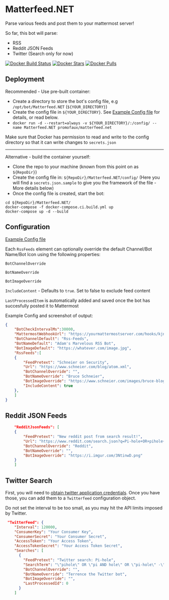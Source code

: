 # Matterfeed.NET
Parse various feeds and post them to your mattermost server!

So far, this bot will parse:
- RSS
- Reddit JSON Feeds
- Twitter (Search only for now)

[![Docker Build Status](https://img.shields.io/docker/build/promofaux/matterfeed.net.svg)](https://hub.docker.com/r/promofaux/matterfeed.net/builds/) [![Docker Stars](https://img.shields.io/docker/stars/promofaux/matterfeed.net.svg)](https://hub.docker.com/r/promofaux/matterfeed.net/) [![Docker Pulls](https://img.shields.io/docker/pulls/promofaux/matterfeed.net.svg)](https://hub.docker.com/r/promofaux/matterfeed.net/) 

## Deployment
Recommended - Use pre-built container:

- Create a directory to store the bot's config file, e.g `/opt/bot/Matterfeed.NET` (`${YOUR_DIRECTORY}`)
- Create the config file in `${YOUR_DIRECTORY}`. See [Example Config file](https://github.com/PromoFaux/Matterfeed.NET/blob/master/config/secrets.json.sample) for details, or read below.
- `docker run -d --restart=always -v ${YOUR_DIRECTORY}/:/config/ --name Matterfeed.NET promofaux/matterfeed.net`


Make sure that Docker has permission to read and write to the config directory so that it can write changes to `secrets.json`

----

Alternative - build the container yourself:
- Clone the repo to your machine (known from this point on as `${RepoDir}`)
- Create the config file in: `${RepoDir}/Matterfeed.NET/config/` (Here you will find a `secrets.json.sample` to give you the framework of the file - More details below)
- Once the config file is created, start the bot:
```
cd ${RepoDir}/Matterfeed.NET/
docker-compose -f docker-compose.ci.build.yml up
docker-compose up -d --build
```

## Configuration

[Example Config file](https://github.com/PromoFaux/Matterfeed.NET/blob/master/Matterfeed.NET/config/secrets.json.sample)

Each `RssFeeds` element can optionally override the default Channel/Bot Name/Bot Icon using the following properties:

`BotChannelOverride`

`BotNameOverride`

`BotImageOverride`

`IncludeContent` - Defaults to `true`. Set to false to exclude feed content

`LastProcessedItem` is automatically added and saved once the bot has succesfully posted it to Mattermost


Example Config and screenshot of output:

```JSON
{
    "BotCheckIntervalMs":30000,
    "MattermostWebhookUrl": "https://yourmattermostserver.com/hooks/kjnk4j3wnfkse",
    "BotChannelDefault": "Rss-Feeds",
    "BotNameDefault": "Adam's Marvelous RSS Bot",
    "BotImageDefault": "https://whatever.com/image.jpg",
    "RssFeeds":[  
    {
        "FeedPretext": "Schneier on Security",
        "Url": "https://www.schneier.com/blog/atom.xml",
        "BotChannelOverride": "",
        "BotNameOverride": "Bruce Schneier",
        "BotImageOverride": "https://www.schneier.com/images/bruce-blog3.jpg",
        "IncludeContent": true
    },
    ]
}
```

## Reddit JSON Feeds


```JSON
    "RedditJsonFeeds": [
    {
        "FeedPretext": "New reddit post from search result!",
        "Url": "https://www.reddit.com/search.json?q=Pi-hole+OR+pihole+NOT+subreddit%3Apihole",
        "BotChannelOverride": "Reddit",
        "BotNameOverride": "",
        "BotImageOverride": "https://i.imgur.com/3NtinwD.png"
    }
    ]
```

## Twitter Search

First, you will need to [obtain twitter application credentials](https://apps.twitter.com/). Once you have those, you can add them to a `Twitterfeed` configuration object.

Do not set the interval to be too small, as you may hit the API limits imposed by Twitter.

```JSON
 "TwitterFeed": {
    "Interval": 120000,
    "ConsumerKey": "Your Consumer Key",
    "ConsumerSecret": "Your Consumer Secret",
    "AccessToken": "Your Access Token",
    "AccessTokenSecret": "Your Access Token Secret",
    "Searches": [
      {
        "FeedPretext": "Twitter search: Pi-hole",
        "SearchTerm": "\"pihole\" OR \"pi AND hole\" OR \"pi-hole\" -\"shut\" OR \"@The_Pi_Hole\" -from:@A_Pi_Hole -from:@My_Pi_Hole",
        "BotChannelOverride": "",
        "BotNameOverride": "Terrence the Twitter bot",
        "BotImageOverride": "",
        "LastProcessedId": 0
      }
    ]
  
```

